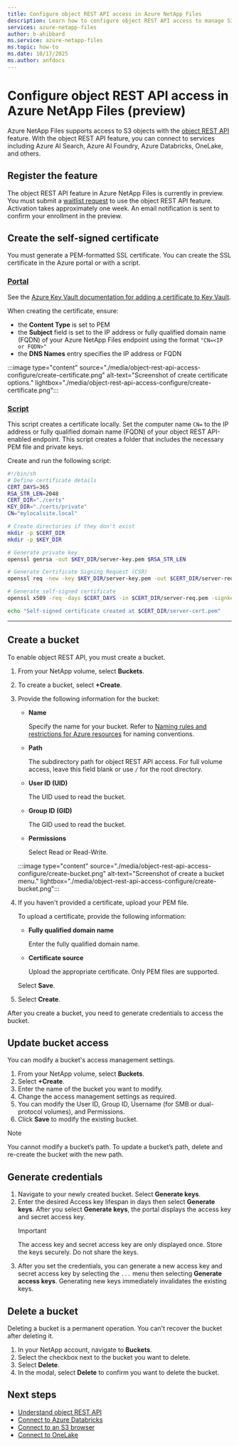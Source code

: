 ```yaml
---
title: Configure object REST API access in Azure NetApp Files 
description: Learn how to configure object REST API access to manage S3 objects in Azure NetApp Files. 
services: azure-netapp-files
author: b-ahibbard
ms.service: azure-netapp-files
ms.topic: how-to
ms.date: 10/17/2025
ms.author: anfdocs
---
```


# Configure object REST API access in Azure NetApp Files (preview)

Azure NetApp Files supports access to S3 objects with the [object REST API](object-rest-api-introduction.md) feature. With the object REST API feature, you can connect to services including Azure AI Search, Azure AI Foundry, Azure Databricks, OneLake, and others.

## Register the feature 

The object REST API feature in Azure NetApp Files is currently in preview. You must submit a [waitlist request](https://forms.office.com/r/pTpTESUSZb) to use the object REST API feature. Activation takes approximately one week. An email notification is sent to confirm your enrollment in the preview. 

## Create the self-signed certificate

You must generate a PEM-formatted SSL certificate. You can create the SSL certificate in the Azure portal or with a script.  

<!-- DNS? -->

### [Portal](#tab/portal)

See the [Azure Key Vault documentation for adding a certificate to Key Vault](/azure//key-vault/certificates/quick-create-portal#add-a-certificate-to-key-vault). 

When creating the certificate, ensure:

* the **Content Type** is set to PEM
* the **Subject** field is set to the IP address or fully qualified domain name (FQDN) of your Azure NetApp Files endpoint using the format `"CN=<IP or FQDN>"`
* the **DNS Names** entry specifies the IP address or FQDN

:::image type="content" source="./media/object-rest-api-access-configure/create-certificate.png" alt-text="Screenshot of create certificate options." lightbox="./media/object-rest-api-access-configure/create-certificate.png":::

### [Script](#tab/script)

This script creates a certificate locally. Set the computer name `CN=` to the IP address or fully qualified domain name (FQDN) of your object REST API-enabled endpoint. This script creates a folder that includes the necessary PEM file and private keys. 

Create and run the following script:

```bash
#!/bin/sh
# Define certificate details 
CERT_DAYS=365 
RSA_STR_LEN=2048 
CERT_DIR="./certs" 
KEY_DIR="./certs/private" 
CN="mylocalsite.local" 

# Create directories if they don't exist 
mkdir -p $CERT_DIR 
mkdir -p $KEY_DIR 

# Generate private key 
openssl genrsa -out $KEY_DIR/server-key.pem $RSA_STR_LEN 

# Generate Certificate Signing Request (CSR) 
openssl req -new -key $KEY_DIR/server-key.pem -out $CERT_DIR/server-req.pem -subj "/C=US/ST=State/L=City/O=Organization/OU=Unit/CN=$CN" 

# Generate self-signed certificate 
openssl x509 -req -days $CERT_DAYS -in $CERT_DIR/server-req.pem -signkey $KEY_DIR/server-key.pem -out $CERT_DIR/server-cert.pem 

echo "Self-signed certificate created at $CERT_DIR/server-cert.pem"
```
--- 

## Create a bucket

To enable object REST API, you must create a bucket. 

1. From your NetApp volume, select **Buckets**. 
1. To create a bucket, select **+Create**. 
1. Provide the following information for the bucket:
    * **Name**

        Specify the name for your bucket. Refer to [Naming rules and restrictions for Azure resources](../azure-resource-manager/management/resource-name-rules.md#microsoftnetapp) for naming conventions.
    * **Path**

        The subdirectory path for object REST API access. For full volume access, leave this field blank or use `/` for the root directory.
    * **User ID (UID)**

        The UID used to read the bucket.

    * **Group ID (GID)**

        The GID used to read the bucket.

    * **Permissions**

        Select Read or Read-Write. 

    :::image type="content" source="./media/object-rest-api-access-configure/create-bucket.png" alt-text="Screenshot of create a bucket menu." lightbox="./media/object-rest-api-access-configure/create-bucket.png":::

1. If you haven't provided a certificate, upload your PEM file. 

    To upload a certificate, provide the following information:

    * **Fully qualified domain name**

        Enter the fully qualified domain name. 

    * **Certificate source**

        Upload the appropriate certificate. Only PEM files are supported. 

    Select **Save**. 

1. Select **Create**. 

After you create a bucket, you need to generate credentials to access the bucket.

## Update bucket access

You can modify a bucket's access management settings.

1. From your NetApp volume, select **Buckets**.
1.	Select **+Create**.
1.	Enter the name of the bucket you want to modify.
1.	Change the access management settings as required.
1.	You can modify the User ID, Group ID, Username (for SMB or dual-protocol volumes), and Permissions.
1.	Click **Save** to modify the existing bucket.

> [!NOTE]
> You cannot modify a bucket’s path. To update a bucket’s path, delete and re-create the bucket with the new path.

## Generate credentials

1. Navigate to your newly created bucket. Select **Generate keys**.
1. Enter the desired Access key lifespan in days then select **Generate keys**. After you select **Generate keys**, the portal displays the access key and secret access key. 
    >[!IMPORTANT]
    >The access key and secret access key are only displayed once. Store the keys securely. Do not share the keys.
1. After you set the credentials, you can generate a new access key and secret access key by selecting the `...` menu then selecting **Generate access keys**. Generating new keys immediately invalidates the existing keys. 

## Delete a bucket

Deleting a bucket is a permanent operation. You can't recover the bucket after deleting it. 

1. In your NetApp account, navigate to **Buckets**. 
1. Select the checkbox next to the bucket you want to delete. 
1. Select **Delete**. 
1. In the modal, select **Delete** to confirm you want to delete the bucket. 

## Next steps 

* [Understand object REST API](object-rest-api-introduction.md)
* [Connect to Azure Databricks](object-rest-api-databricks.md)
* [Connect to an S3 browser](object-rest-api-browser.md)
* [Connect to OneLake](object-rest-api-onelake.md)
